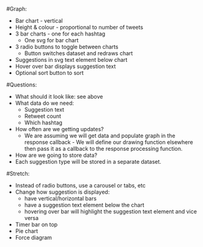 #Graph:
 * Bar chart - vertical
 * Height & colour - proportional to number of tweets
 * 3 bar charts - one for each hashtag 
    * One svg for bar chart
 * 3 radio buttons to toggle between charts
    * Button switches dataset and redraws chart
 * Suggestions in svg text element below chart
 * Hover over bar displays suggestion text
 * Optional sort button to sort 
 
#Questions:
 * What should it look like: see above
 * What data do we need:
    * Suggestion text
    * Retweet count
    * Which hashtag
 * How often are we getting updates?
    * We are assuming we will get data and populate graph in the response callback - We will define our drawing function elsewhere then pass it as a callback to the response processing function.
 * How are we going to store data?
  * Each suggestion type will be stored in a separate dataset.
 
#Stretch:
 * Instead of radio buttons, use a carousel or tabs, etc
 * Change how suggestion is displayed:
    * have vertical/horizontal bars
    * have a suggestion text element below the chart
    * hovering over bar will highlight the suggestion text element and vice versa
 * Timer bar on top
 * Pie chart
 * Force diagram